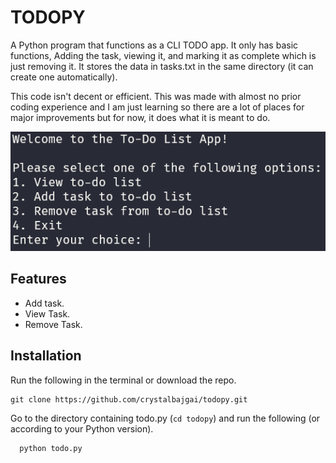 
# TODOPY

A Python program that functions as a CLI TODO app. It only has basic functions, Adding the task, viewing it, and marking it as complete which is just removing it. It stores the data in tasks.txt in the same directory (it can create one automatically).

This code isn't decent or efficient. This was made with almost no prior coding experience and I am just learning so there are a lot of places for major improvements but for now, it does what it is meant to do.


![Program Screenshot](https://github.com/crystalbajgai/todopy/blob/main/preview.png?raw=true)





## Features

- Add task.
- View Task.
- Remove Task.





## Installation

Run the following in the terminal or download the repo.
``` 
git clone https://github.com/crystalbajgai/todopy.git
```
Go to the directory containing todo.py (```cd todopy```) and run the following (or according to your Python version).

```bash
  python todo.py
```
    
